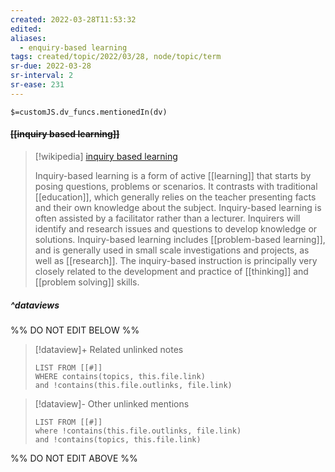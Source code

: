 ```yaml
---
created: 2022-03-28T11:53:32 
edited: 
aliases:
  - enquiry-based learning
tags: created/topic/2022/03/28, node/topic/term
sr-due: 2022-03-28
sr-interval: 2
sr-ease: 231
---
```

`$=customJS.dv_funcs.mentionedIn(dv)`

#### <s class="topic-title">[[inquiry based learning]]</s>

> [!wikipedia] [inquiry based learning](https://en.wikipedia.org/wiki/Inquiry-based%20learning)
> 
> Inquiry-based learning is a form of active [[learning]] that starts by posing questions, problems or scenarios. It contrasts with traditional [[education]], which generally relies on the teacher presenting facts and their own knowledge about the subject. Inquiry-based learning is often assisted by a facilitator rather than a lecturer. Inquirers will identify and research issues and questions to develop knowledge or solutions. Inquiry-based learning includes [[problem-based learning]], and is generally used in small scale investigations and projects, as well as [[research]]. The inquiry-based instruction is principally very closely related to the development and practice of [[thinking]] and [[problem solving]] skills.
>


##### ^dataviews

%% DO NOT EDIT BELOW %%
> [!dataview]+ Related unlinked notes
> ```dataview
> LIST FROM [[#]]
> WHERE contains(topics, this.file.link)
> and !contains(this.file.outlinks, file.link)
> ```
 
> [!dataview]- Other unlinked mentions
> ```dataview
> LIST FROM [[#]]
> where !contains(this.file.outlinks, file.link)
> and !contains(topics, this.file.link)
> ```

%% DO NOT EDIT ABOVE %%
